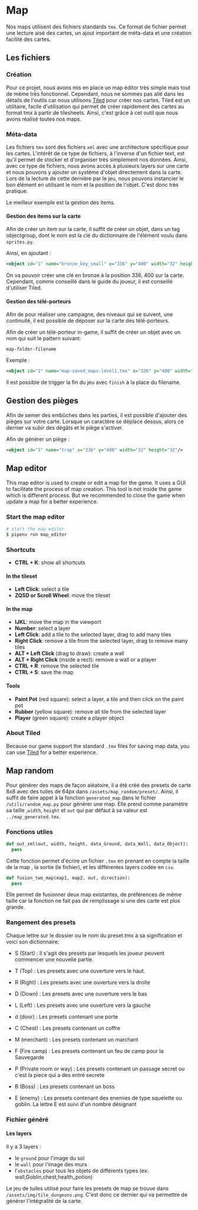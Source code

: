 # Map

Nos maps utilisent des fichiers standards `tmx`. Ce format de fichier permet une lecture aisé des cartes, un ajout important de méta-data et une création facilité des cartes.

## Les fichiers

### Création

Pour ce projet, nous avons mis en place un map éditor très simple mais tout de même très fonctionnel. Cependant, nous ne sommes pas allé dans les détails de l'outils car nous utilisons [Tiled](https://www.mapeditor.org/) pour créer nos cartes. Tiled est un utilitaire, facile d'utilisation qui permet de créer rapidement des cartes au format tmx à partir de tilesheets. Ainsi, c'est grâce à cet outil que nous avons réalisé toutes nos maps.

### Méta-data

Les fichiers `tmx` sont des fichiers `xml` avec une architecture spécifique pour les cartes. L'intérêt de ce type de fichiers, à l'inverse d'un fichier text, est qu'il permet de stocker et d'organiser très simplement nos données. Ainsi, avec ce type de fichiers, nous avons accès à plusieurs layers sur une carte et nous pouvons y ajouter un système d'objet directement dans la carte. Lors de la lecture de cette dernière par le jeu, nous pouvons instancier le bon élément en utilisant le nom et la position de l'objet. C'est donc très pratique.

Le meilleur exemple est la gestion des items.

#### Gestion des items sur la carte

Afin de créer un item sur la carte, il suffit de créer un objet, dans un tag objectgroup, dont le nom est la clé du dictionnaire de l'élément voulu dans `sprites.py`.

Ainsi, en ajoutant :

```xml
<object id="1" name="bronze_key_small" x="336" y="400" width="32" height="32"/>
```

On va pouvoir créer une clé en bronze à la position 336, 400 sur la carte. Cependant, comme conseillé dans le guide du joueur, il est conseillé d'utiliser Tiled.

#### Gestion des télé-porteurs

Afin de pour réaliser une campagne, des niveaux qui se suivent, une continuité, il est possible de déposer sur la carte des télé-porteurs.

Afin de créer un télé-porteur in-game, il suffit de créer un objet avec un nom qui suit le pattern suivant:

`map-folder-filename`

Exemple :

```xml
<object id="1" name="map-saved_maps-level1.tmx" x="336" y="400" width="32" height="32"/>
```

Il est possible de trigger la fin du jeu avec `finish` à la place du filename.

## Gestion des pièges

Afin de semer des embûches dans les parties, il est possible d'ajouter des pièges sur votre carte. Lorsque un caractère se déplace dessus, alors ce dernier va subir des dégâts et le piège s'activer.

Afin de générer un piège :

```xml
<object id="1" name="trap" x="336" y="400" width="32" height="32"/>
```

## Map editor

This map editor is used to create or edit a map for the game. It uses a GUI to facilitate the process of map creation. This tool is not inside the game which is different process. But we recommended to close the game when update a map for a better experience.

### Start the map editor

```sh
# start the map editor
$ pipenv run map_editor
```

### Shortcuts

- **CTRL + K**: show all shortcuts

#### In the tileset

- **Left Click**: select a tile
- **ZQSD or Scroll Wheel**: move the tileset

#### In the map

- **IJKL**: move the map in the viewport
- **Number**: select a layer
- **Left Click**: add a tile to the selected layer, drag to add many tiles
- **Right Click**: remove a tile from the selected layer, drag to remove many tiles
- **ALT + Left Click** (drag to draw): create a wall
- **ALT + Right Click** (inside a rect): remove a wall or a player
- **CTRL + R**: remove the selected tile
- **CTRL + S**: save the map

#### Tools

- **Paint Pot** (red square): select a layer, a tile and then click on the paint pot
- **Rubber** (yellow square): remove all tile from the selected layer
- **Player** (green square): create a player object

### About Tiled

Because our game support the standard `.tmx` files for saving map data, you can use [Tiled](https://www.mapeditor.org/) for a better experience.

## Map random

Pour générer des maps de façon aléatoire, il a été créé des presets de carte 8x8 avec des tuiles de 64px dans `/assets/map_random/preset/`. Ainsi, il suffit de faire appel à la fonction `generated_map` dans le fichier `/utils/random_map.py` pour générer une map. Elle prend comme paramètre sa taille ,`width`, `height` et `out` qui par défaut à sa valeur est `../map_generated.tmx`.

### Fonctions utiles

```py
def out_xml(out, width, height, data_Ground, data_Wall, data_Object):
  pass
```

Cette fonction permet d'écrire un fichier `.tmx` en prenant en compte la taille de la map , la sortie (le fichier), et les différentes layers codée en `csv`.

```py
def fusion_two_map(map1, map2, out, direction):
  pass
```

Elle permet de fusionner deux map existantes, de préférences de même taille car la fonction ne fait pas de remplissage si une des carte est plus grande.

### Rangement des presets

Chaque lettre sur le dossier ou le nom du preset.tmx à sa signification et voici son dictionnaire:

- S (Start) : Il s'agit des presets par lesquels les joueur peuvent commencer une nouvelle partie.

- T (Top) : Les presets avec une ouverture vers le haut.

- R (Right) : Les presets avec une ouverture vers la droite

- D (Down) : Les presets avec une ouverture vers le bas

- L (Left) : Les presets avec une ouverture vers la gauche

- d (door) : Les presets contenant une porte

- C (Chest) : Les presets contenant un coffre

- M (merchant) : Les presets contenant un marchant

- F (Fire camp) : Les presets contenant un feu de camp pour la Sauvegarde

- P (Private room or way) : Les presets contenant un passage secret ou c'est la piece qui a des entré secrete

- B (Boss) : Les presets contenant un boss

- E (enemy) : Les presets contenant des enemies de type squelette ou goblin. La lettre E est suivi d'un nombre désignant

### Fichier généré

#### Les layers

Il y a 3 layers :

- le `ground` pour l'image du sol
- le `wall` pour l'image des murs
- l'`obstacles` pour tous les objets de différents types (ex: wall,Goblin,chest,health_potion)

Le jeu de tuiles utilisé pour faire les presets de map se trouve dans `/assets/img/tile_dungeons.png`. C'est donc ce dernier qui va permettre de générer l'intégralité de la carte.
